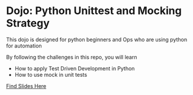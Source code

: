 # Dojo: Python Unittest and Mocking Strategy

This dojo is designed for python beginners and Ops who are using python for automation

By following the challenges in this repo, you will learn 
- How to apply Test Driven Development in Python 
- How to use mock in unit tests


[Find Slides Here](http://slides.com/duyuyang-2/unittest-mocking-strat)

